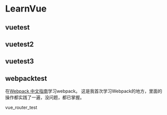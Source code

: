 # LearnVue

## vuetest

## vuetest2

## vuetest3

## 

## webpacktest
在[Webpack 中文指南](http://webpackdoc.com/index.html)学习webpack。
这是我首次学习Webpack的地方，里面的操作都实践了一遍，没问题，都已掌握。

vue_router_test